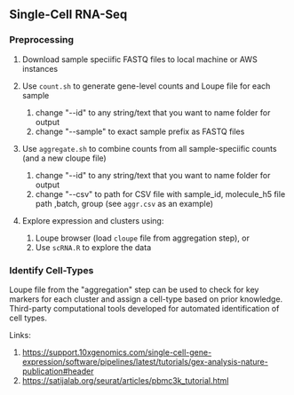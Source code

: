 ## Single-Cell RNA-Seq 

### Preprocessing
1. Download sample speciific FASTQ files to local machine or AWS instances

2. Use `count.sh` to generate gene-level counts and Loupe file for each sample
    1. change "--id" to any string/text that you want to name folder for output
    2. change "--sample" to exact sample prefix as FASTQ files

3. Use `aggregate.sh` to combine counts from all sample-speciific counts (and a new cloupe file)
    1. change "--id" to any string/text that you want to name folder for output
    2. change "--csv" to path for CSV file with sample_id, molecule_h5 file path ,batch, group (see `aggr.csv` as an example)

4. Explore expression and clusters using:
    1. Loupe browser (load `cloupe` file from aggregation step), or
    2. Use `scRNA.R` to explore the data

### Identify Cell-Types
Loupe file from the "aggregation" step can be used to check for key markers for each cluster and assign a cell-type based on prior knowledge. Third-party computational tools developed for automated identification of cell types.

Links:
1. https://support.10xgenomics.com/single-cell-gene-expression/software/pipelines/latest/tutorials/gex-analysis-nature-publication#header
2. https://satijalab.org/seurat/articles/pbmc3k_tutorial.html 
